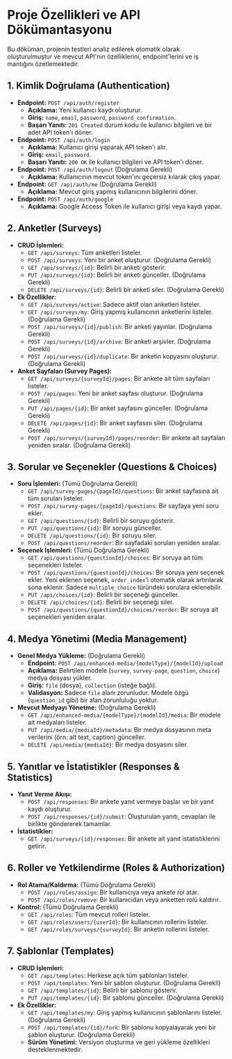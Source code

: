 # Proje Özellikleri ve API Dökümantasyonu

Bu döküman, projenin testleri analiz edilerek otomatik olarak oluşturulmuştur ve mevcut API'nin özelliklerini, endpoint'lerini ve iş mantığını özetlemektedir.

## 1. Kimlik Doğrulama (Authentication)

- **Endpoint:** `POST /api/auth/register`
  - **Açıklama:** Yeni kullanıcı kaydı oluşturur.
  - **Giriş:** `name`, `email`, `password`, `password_confirmation`.
  - **Başarı Yanıtı:** `201 Created` durum kodu ile kullanıcı bilgileri ve bir adet API token'ı döner.
- **Endpoint:** `POST /api/auth/login`
  - **Açıklama:** Kullanıcı girişi yaparak API token'ı alır.
  - **Giriş:** `email`, `password`.
  - **Başarı Yanıtı:** `200 OK` ile kullanıcı bilgileri ve API token'ı döner.
- **Endpoint:** `POST /api/auth/logout` (Doğrulama Gerekli)
  - **Açıklama:** Kullanıcının mevcut token'ını geçersiz kılarak çıkış yapar.
- **Endpoint:** `GET /api/auth/me` (Doğrulama Gerekli)
  - **Açıklama:** Mevcut giriş yapmış kullanıcının bilgilerini döner.
- **Endpoint:** `POST /api/auth/google`
  - **Açıklama:** Google Access Token ile kullanıcı girişi veya kaydı yapar.

## 2. Anketler (Surveys)

- **CRUD İşlemleri:**
  - `GET /api/surveys`: Tüm anketleri listeler.
  - `POST /api/surveys`: Yeni bir anket oluşturur. (Doğrulama Gerekli)
  - `GET /api/surveys/{id}`: Belirli bir anketi gösterir.
  - `PUT /api/surveys/{id}`: Belirli bir anketi günceller. (Doğrulama Gerekli)
  - `DELETE /api/surveys/{id}`: Belirli bir anketi siler. (Doğrulama Gerekli)
- **Ek Özellikler:**
  - `GET /api/surveys/active`: Sadece aktif olan anketleri listeler.
  - `GET /api/surveys/my`: Giriş yapmış kullanıcının anketlerini listeler. (Doğrulama Gerekli)
  - `POST /api/surveys/{id}/publish`: Bir anketi yayınlar. (Doğrulama Gerekli)
  - `POST /api/surveys/{id}/archive`: Bir anketi arşivler. (Doğrulama Gerekli)
  - `POST /api/surveys/{id}/duplicate`: Bir anketin kopyasını oluşturur. (Doğrulama Gerekli)
- **Anket Sayfaları (Survey Pages):**
  - `GET /api/surveys/{surveyId}/pages`: Bir ankete ait tüm sayfaları listeler.
  - `POST /api/pages`: Yeni bir anket sayfası oluşturur. (Doğrulama Gerekli)
  - `PUT /api/pages/{id}`: Bir anket sayfasını günceller. (Doğrulama Gerekli)
  - `DELETE /api/pages/{id}`: Bir anket sayfasını siler. (Doğrulama Gerekli)
  - `POST /api/surveys/{surveyId}/pages/reorder`: Bir ankete ait sayfaları yeniden sıralar. (Doğrulama Gerekli)

## 3. Sorular ve Seçenekler (Questions & Choices)

- **Soru İşlemleri:** (Tümü Doğrulama Gerekli)
  - `GET /api/survey-pages/{pageId}/questions`: Bir anket sayfasına ait tüm soruları listeler.
  - `POST /api/survey-pages/{pageId}/questions`: Bir sayfaya yeni soru ekler.
  - `GET /api/questions/{id}`: Belirli bir soruyu gösterir.
  - `PUT /api/questions/{id}`: Bir soruyu günceller.
  - `DELETE /api/questions/{id}`: Bir soruyu siler.
  - `POST /api/questions/reorder`: Bir sayfadaki soruları yeniden sıralar.
- **Seçenek İşlemleri:** (Tümü Doğrulama Gerekli)
  - `GET /api/questions/{questionId}/choices`: Bir soruya ait tüm seçenekleri listeler.
  - `POST /api/questions/{questionId}/choices`: Bir soruya yeni seçenek ekler. Yeni eklenen seçenek, `order_index`'i otomatik olarak artırılarak sona eklenir. Sadece `multiple_choice` türündeki sorulara eklenebilir.
  - `PUT /api/choices/{id}`: Belirli bir seçeneği günceller.
  - `DELETE /api/choices/{id}`: Belirli bir seçeneği siler.
  - `POST /api/questions/{questionId}/choices/reorder`: Bir soruya ait seçenekleri yeniden sıralar.

## 4. Medya Yönetimi (Media Management)

- **Genel Medya Yükleme:** (Doğrulama Gerekli)
  - **Endpoint:** `POST /api/enhanced-media/{modelType}/{modelId}/upload`
  - **Açıklama:** Belirtilen modele (`survey`, `survey-page`, `question`, `choice`) medya dosyası yükler.
  - **Giriş:** `file` (dosya), `collection` (isteğe bağlı).
  - **Validasyon:** Sadece `file` alanı zorunludur. Modele özgü (`question_id` gibi) bir alan zorunluluğu yoktur.
- **Mevcut Medyayı Yönetme:** (Doğrulama Gerekli)
  - `GET /api/enhanced-media/{modelType}/{modelId}/media`: Bir modele ait medyaları listeler.
  - `PUT /api/media/{mediaId}/metadata`: Bir medya dosyasının meta verilerini (örn: alt text, caption) günceller.
  - `DELETE /api/media/{mediaId}`: Bir medya dosyasını siler.

## 5. Yanıtlar ve İstatistikler (Responses & Statistics)

- **Yanıt Verme Akışı:**
  - `POST /api/responses`: Bir ankete yanıt vermeye başlar ve bir yanıt kaydı oluşturur.
  - `POST /api/responses/{id}/submit`: Oluşturulan yanıtı, cevapları ile birlikte göndererek tamamlar.
- **İstatistikler:**
  - `GET /api/surveys/{id}/responses`: Bir ankete ait yanıt istatistiklerini getirir.

## 6. Roller ve Yetkilendirme (Roles & Authorization)

- **Rol Atama/Kaldırma:** (Tümü Doğrulama Gerekli)
  - `POST /api/roles/assign`: Bir kullanıcıya veya ankete rol atar.
  - `POST /api/roles/remove`: Bir kullanıcıdan veya anketten rolü kaldırır.
- **Kontrol:** (Tümü Doğrulama Gerekli)
  - `GET /api/roles`: Tüm mevcut rolleri listeler.
  - `GET /api/roles/users/{userId}`: Bir kullanıcının rollerini listeler.
  - `GET /api/roles/surveys/{surveyId}`: Bir anketin rollerini listeler.

## 7. Şablonlar (Templates)

- **CRUD İşlemleri:**
  - `GET /api/templates`: Herkese açık tüm şablonları listeler.
  - `POST /api/templates`: Yeni bir şablon oluşturur. (Doğrulama Gerekli)
  - `GET /api/templates/{id}`: Belirli bir şablonu gösterir.
  - `PUT /api/templates/{id}`: Bir şablonu günceller. (Doğrulama Gerekli)
- **Ek Özellikler:**
  - `GET /api/templates/my`: Giriş yapmış kullanıcının şablonlarını listeler. (Doğrulama Gerekli)
  - `POST /api/templates/{id}/fork`: Bir şablonu kopyalayarak yeni bir şablon oluşturur. (Doğrulama Gerekli)
  - **Sürüm Yönetimi:** Versiyon oluşturma ve geri yükleme özellikleri desteklenmektedir. 